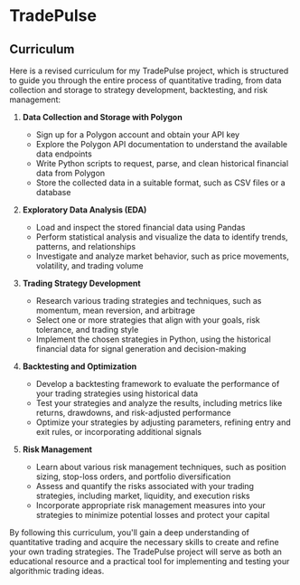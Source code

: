 # TradePulse

<h2> Curriculum  </h2>

Here is a revised curriculum for my TradePulse project, which is structured to guide you through the entire process of quantitative trading, from data collection and storage to strategy development, backtesting, and risk management:

1. **Data Collection and Storage with Polygon**

   - Sign up for a Polygon account and obtain your API key
   - Explore the Polygon API documentation to understand the available data endpoints
   - Write Python scripts to request, parse, and clean historical financial data from Polygon
   - Store the collected data in a suitable format, such as CSV files or a database

2. **Exploratory Data Analysis (EDA)**

   - Load and inspect the stored financial data using Pandas
   - Perform statistical analysis and visualize the data to identify trends, patterns, and relationships
   - Investigate and analyze market behavior, such as price movements, volatility, and trading volume

3. **Trading Strategy Development**

   - Research various trading strategies and techniques, such as momentum, mean reversion, and arbitrage
   - Select one or more strategies that align with your goals, risk tolerance, and trading style
   - Implement the chosen strategies in Python, using the historical financial data for signal generation and decision-making

4. **Backtesting and Optimization**

   - Develop a backtesting framework to evaluate the performance of your trading strategies using historical data
   - Test your strategies and analyze the results, including metrics like returns, drawdowns, and risk-adjusted performance
   - Optimize your strategies by adjusting parameters, refining entry and exit rules, or incorporating additional signals

5. **Risk Management**
   - Learn about various risk management techniques, such as position sizing, stop-loss orders, and portfolio diversification
   - Assess and quantify the risks associated with your trading strategies, including market, liquidity, and execution risks
   - Incorporate appropriate risk management measures into your strategies to minimize potential losses and protect your capital

By following this curriculum, you'll gain a deep understanding of quantitative trading and acquire the necessary skills to create and refine your own trading strategies. The TradePulse project will serve as both an educational resource and a practical tool for implementing and testing your algorithmic trading ideas.
